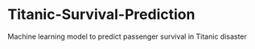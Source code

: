 # Titanic-Survival-Prediction
Machine learning model to predict passenger survival in Titanic disaster
